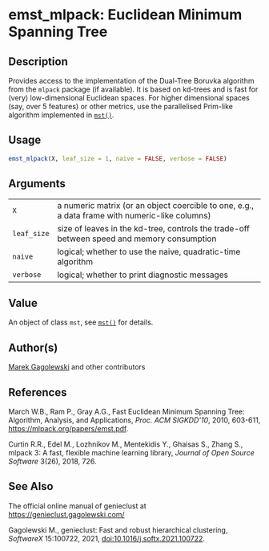 # emst_mlpack: Euclidean Minimum Spanning Tree

## Description

Provides access to the implementation of the Dual-Tree Boruvka algorithm from the `mlpack` package (if available). It is based on kd-trees and is fast for (very) low-dimensional Euclidean spaces. For higher dimensional spaces (say, over 5 features) or other metrics, use the parallelised Prim-like algorithm implemented in [`mst()`](mst.md).

## Usage

``` r
emst_mlpack(X, leaf_size = 1, naive = FALSE, verbose = FALSE)
```

## Arguments

|  |  |
|----|----|
| `X` | a numeric matrix (or an object coercible to one, e.g., a data frame with numeric-like columns) |
| `leaf_size` | size of leaves in the kd-tree, controls the trade-off between speed and memory consumption |
| `naive` | logical; whether to use the naive, quadratic-time algorithm |
| `verbose` | logical; whether to print diagnostic messages |

## Value

An object of class `mst`, see [`mst()`](mst.md) for details.

## Author(s)

[Marek Gagolewski](https://www.gagolewski.com/) and other contributors

## References

March W.B., Ram P., Gray A.G., Fast Euclidean Minimum Spanning Tree: Algorithm, Analysis, and Applications, *Proc. ACM SIGKDD\'10*, 2010, 603-611, <https://mlpack.org/papers/emst.pdf>.

Curtin R.R., Edel M., Lozhnikov M., Mentekidis Y., Ghaisas S., Zhang S., mlpack 3: A fast, flexible machine learning library, *Journal of Open Source Software* 3(26), 2018, 726.

## See Also

The official online manual of <span class="pkg">genieclust</span> at <https://genieclust.gagolewski.com/>

Gagolewski M., <span class="pkg">genieclust</span>: Fast and robust hierarchical clustering, *SoftwareX* 15:100722, 2021, [doi:10.1016/j.softx.2021.100722](https://doi.org/10.1016/j.softx.2021.100722).
